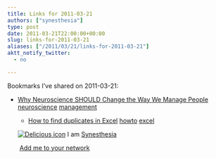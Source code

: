 ```yaml
---
title: Links for 2011-03-21
authors: ["synesthesia"]
type: post
date: 2011-03-21T22:00:00+00:00
slug: links-for-2011-03-21 
aliases: ["/2011/03/21/links-for-2011-03-21"]
aktt_notify_twitter:
  - no

---
```

Bookmarks I&#8217;ve shared on 2011-03-21:

  * [Why Neuroscience SHOULD Change the Way We Manage People][1] 
    [neuroscience][2] [management][3] </li> 
    
      * [How to find duplicates in Excel][4] 
        [howto][5] [excel][6] </li> </ul> 
        
        <p class="deliciouslink">
          <a href="https://del.icio.us/synesthesia" title="See all my bookmarks on del.icio.us"><img src="https://www.synesthesia.co.uk/images/deliciousicon.jpg" alt="Delicious icon" /></a>&nbsp;I am <a href="https://del.icio.us/synesthesia" title="See all my bookmarks on del.icio.us">Synesthesia</a>
        </p>
        
        <p class="deliciouslink">
          <a href="https://del.icio.us/network?add=synesthesia" title="Add me to your del.icio.us network"><img src="https://www.synesthesia.co.uk/images/add.gif" alt="" /></a>&nbsp;<a href="https://del.icio.us/network?add=synesthesia" title="Add me to your del.icio.us network">Add me to your network</a>
        </p>

 [1]: https://humancapitalleague.com/Home/12496
 [2]: https://www.delicious.com/synesthesia/neuroscience
 [3]: https://www.delicious.com/synesthesia/management
 [4]: https://www.techrepublic.com/blog/msoffice/how-to-find-duplicates-in-excel/842?tag=mantle_skin
 [5]: https://www.delicious.com/synesthesia/howto
 [6]: https://www.delicious.com/synesthesia/excel